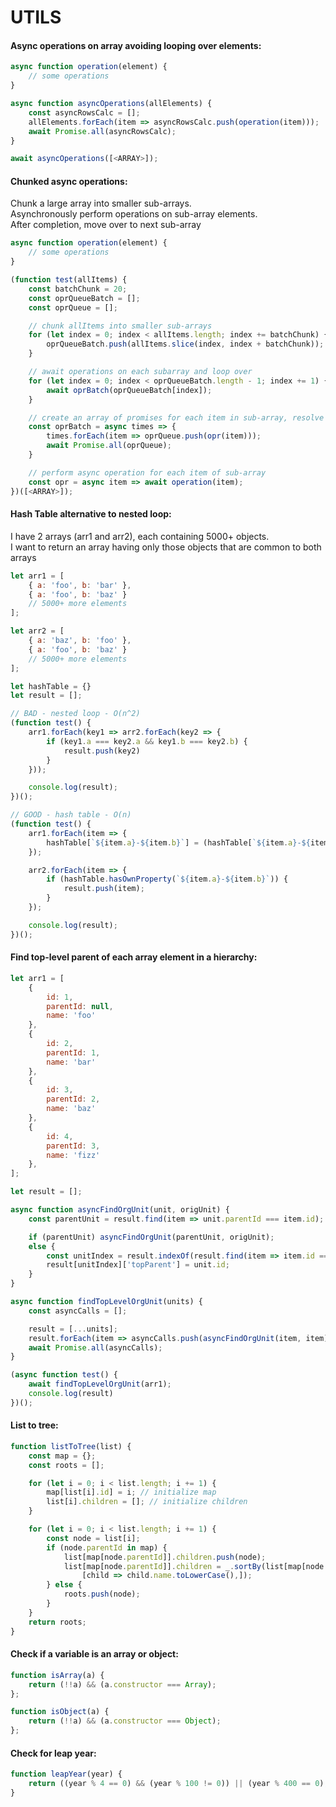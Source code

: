# UTILS

#### Async operations on array avoiding looping over elements:
```js
async function operation(element) {
    // some operations
} 

async function asyncOperations(allElements) {
    const asyncRowsCalc = [];
    allElements.forEach(item => asyncRowsCalc.push(operation(item)));
    await Promise.all(asyncRowsCalc);
}

await asyncOperations([<ARRAY>]);
```
    
#### Chunked async operations:
Chunk a large array into smaller sub-arrays.  
Asynchronously perform operations on sub-array elements.  
After completion, move over to next sub-array
```js
async function operation(element) {
    // some operations
}

(function test(allItems) {
    const batchChunk = 20;
    const oprQueueBatch = [];
    const oprQueue = [];

    // chunk allItems into smaller sub-arrays
    for (let index = 0; index < allItems.length; index += batchChunk) {
        oprQueueBatch.push(allItems.slice(index, index + batchChunk));
    }

    // await operations on each subarray and loop over
    for (let index = 0; index < oprQueueBatch.length - 1; index += 1) {
        await oprBatch(oprQueueBatch[index]);
    }

    // create an array of promises for each item in sub-array, resolve when all async operations are complete
    const oprBatch = async times => {
        times.forEach(item => oprQueue.push(opr(item)));
        await Promise.all(oprQueue);
    }

    // perform async operation for each item of sub-array
    const opr = async item => await operation(item);
})([<ARRAY>]);
```

#### Hash Table alternative to nested loop:  
I have 2 arrays (arr1 and arr2), each containing 5000+ objects.  
I want to return an array having only those objects that are common to both arrays
```js
let arr1 = [
    { a: 'foo', b: 'bar' },
    { a: 'foo', b: 'baz' }
    // 5000+ more elements
];

let arr2 = [
    { a: 'baz', b: 'foo' },
    { a: 'foo', b: 'baz' }
    // 5000+ more elements
];

let hashTable = {}
let result = [];

// BAD - nested loop - O(n^2)
(function test() {
    arr1.forEach(key1 => arr2.forEach(key2 => {
        if (key1.a === key2.a && key1.b === key2.b) {
            result.push(key2)
        }
    }));

    console.log(result);
})();

// GOOD - hash table - O(n)
(function test() {
    arr1.forEach(item => {
        hashTable[`${item.a}-${item.b}`] = (hashTable[`${item.a}-${item.b}`] || 0) + 1;
    });

    arr2.forEach(item => {
        if (hashTable.hasOwnProperty(`${item.a}-${item.b}`)) {
            result.push(item);
        }
    });

    console.log(result);
})();
```

#### Find top-level parent of each array element in a hierarchy:
```js
let arr1 = [
    {
        id: 1,
        parentId: null,
        name: 'foo'
    },
    {
        id: 2,
        parentId: 1,
        name: 'bar'
    },
    {
        id: 3,
        parentId: 2,
        name: 'baz'
    },
    {
        id: 4,
        parentId: 3,
        name: 'fizz'
    },
];

let result = [];

async function asyncFindOrgUnit(unit, origUnit) {
    const parentUnit = result.find(item => unit.parentId === item.id);

    if (parentUnit) asyncFindOrgUnit(parentUnit, origUnit);
    else {
        const unitIndex = result.indexOf(result.find(item => item.id === origUnit.id));
        result[unitIndex]['topParent'] = unit.id;
    }
}

async function findTopLevelOrgUnit(units) {
    const asyncCalls = [];

    result = [...units];
    result.forEach(item => asyncCalls.push(asyncFindOrgUnit(item, item)));
    await Promise.all(asyncCalls);
}

(async function test() {
    await findTopLevelOrgUnit(arr1);
    console.log(result)
})();
```

#### List to tree:
```js
function listToTree(list) {
    const map = {};
    const roots = [];

    for (let i = 0; i < list.length; i += 1) {
        map[list[i].id] = i; // initialize map
        list[i].children = []; // initialize children
    }

    for (let i = 0; i < list.length; i += 1) {
        const node = list[i];
        if (node.parentId in map) {
            list[map[node.parentId]].children.push(node);
            list[map[node.parentId]].children = _.sortBy(list[map[node.parentId]].children,
                [child => child.name.toLowerCase(),]);
        } else {
            roots.push(node);
        }
    }
    return roots;
}
```

#### Check if a variable is an array or object:
```js
function isArray(a) {
    return (!!a) && (a.constructor === Array);
};

function isObject(a) {
    return (!!a) && (a.constructor === Object);
};
```

#### Check for leap year:
```js
function leapYear(year) {
    return ((year % 4 == 0) && (year % 100 != 0)) || (year % 400 == 0);
}
```
